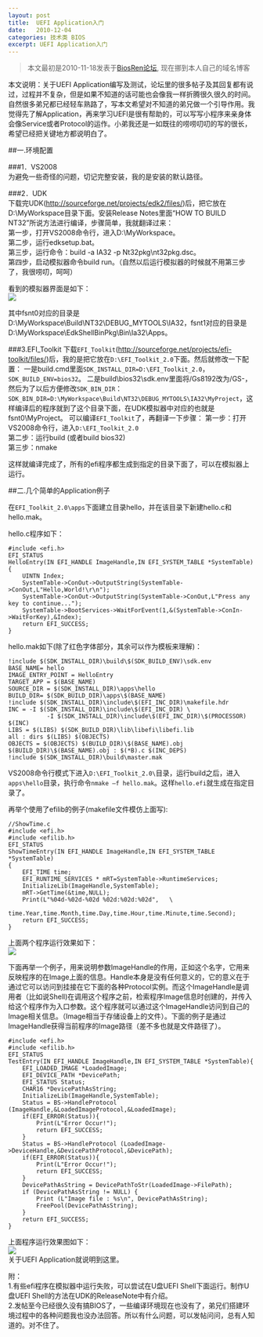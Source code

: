 ```yaml
---
layout: post
title:  UEFI Application入门
date:   2010-12-04
categories: 技术类 BIOS
excerpt: UEFI Application入门
---
```

>本文最初是2010-11-18发表于[BiosRen论坛](http://www.biosren.com/thread-3515-1-1.html), 现在挪到本人自己的域名博客  

本文说明：关于UEFI Application编写及测试，论坛里的很多帖子及其回复都有说过，过程并不复杂，但是如果不知道的话可能也会像我一样折腾很久很久的时间。自然很多弟兄都已经轻车熟路了，写本文希望对不知道的弟兄做一个引导作用。我觉得先了解Application，再来学习UEFI是很有帮助的，可以写写小程序来亲身体会像Service或者Protocol的运作。小弟我还是一如既往的唠唠叨叨的写的很长，希望已经把关键地方都说明白了。
   
##一.环境配置  

###1．VS2008  
为避免一些奇怪的问题，切记完整安装，我的是安装的默认路径。
   
###2．UDK    
下载完UDK(<http://sourceforge.net/projects/edk2/files/>)后，把它放在D:\MyWorkspace目录下面。安装Release Notes里面“HOW TO BUILD NT32”所说方法进行编译，步骤简单，我就翻译过来：  
第一步，打开VS2008命令行，进入D:\MyWorkspace。  
第二步，运行edksetup.bat。  
第三步，运行命令：build  -a IA32 -p Nt32pkg\nt32pkg.dsc。  
第四步，启动模拟器命令build run。（自然以后运行模拟器的时候就不用第三步了，我很唠叨，呵呵）  

看到的模拟器界面是如下：  
![](https://github.com/HarmonyHu/harmonyhu.github.io/raw/master/_posts/images/uefiapp1.JPG)  

其中fsnt0对应的目录是D:\MyWorkspace\Build\NT32\DEBUG_MYTOOLS\IA32，fsnt1对应的目录是D:\MyWorkspace\EdkShellBinPkg\Bin\Ia32\Apps。
      
###3.EFI_Toolkit
下载`EFI_Toolkit`(<http://sourceforge.net/projects/efi-toolkit/files/>)后，我的是把它放在`D:\EFI_Toolkit_2.0`下面。然后就修改一下配置：
一是build.cmd里面`SDK_INSTALL_DIR=D:\EFI_Toolkit_2.0`，`SDK_BUILD_ENV=bios32`。
二是build\bios32\sdk.env里面将/Gs8192改为/GS-，然后为了以后方便修改`SDK_BIN_DIR`：`SDK_BIN_DIR=D:\MyWorkspace\Build\NT32\DEBUG_MYTOOLS\IA32\MyProject`，这样编译后的程序就到了这个目录下面，在UDK模拟器中对应的也就是fsnt0\MyProject。
可以编译`EFI_Toolkit`了，再翻译一下步骤：
第一步：打开VS2008命令行，进入`D:\EFI_Toolkit_2.0`  
第二步：运行build (或者build bios32)  
第三步：nmake  

这样就编译完成了，所有的efi程序都生成到指定的目录下面了，可以在模拟器上运行。
   
##二.几个简单的Application例子

在`EFI_Toolkit_2.0\apps`下面建立目录hello，并在该目录下新建hello.c和hello.mak。  

hello.c程序如下：  

	#include <efi.h>      
	EFI_STATUS   
	HelloEntry(IN EFI_HANDLE ImageHandle,IN EFI_SYSTEM_TABLE *SystemTable){
	    UINTN Index;
	    SystemTable->ConOut->OutputString(SystemTable->ConOut,L"Hello,World!\r\n");
	    SystemTable->ConOut->OutputString(SystemTable->ConOut,L"Press any key to continue...");
	    SystemTable->BootServices->WaitForEvent(1,&(SystemTable->ConIn->WaitForKey),&Index);
	    return EFI_SUCCESS; 
	}      


hello.mak如下(除了红色字体部分，其余可以作为模板来理解)：  

	!include $(SDK_INSTALL_DIR)\build\$(SDK_BUILD_ENV)\sdk.env   
	BASE_NAME= hello  
	IMAGE_ENTRY_POINT = HelloEntry   
	TARGET_APP = $(BASE_NAME)   
	SOURCE_DIR = $(SDK_INSTALL_DIR)\apps\hello      
	BUILD_DIR= $(SDK_BUILD_DIR)\apps\$(BASE_NAME)    
	!include $(SDK_INSTALL_DIR)\include\$(EFI_INC_DIR)\makefile.hdr  
	INC = -I $(SDK_INSTALL_DIR)\include\$(EFI_INC_DIR) \   
	           -I $(SDK_INSTALL_DIR)\include\$(EFI_INC_DIR)\$(PROCESSOR) $(INC)  
	LIBS = $(LIBS) $(SDK_BUILD_DIR)\lib\libefi\libefi.lib    
	all : dirs $(LIBS) $(OBJECTS)     
	OBJECTS = $(OBJECTS) $(BUILD_DIR)\$(BASE_NAME).obj    
	$(BUILD_DIR)\$(BASE_NAME).obj : $(*B).c $(INC_DEPS)   
	!include $(SDK_INSTALL_DIR)\build\master.mak

VS2008命令行模式下进入`D:\EFI_Toolkit_2.0\`目录，运行build之后，进入`apps\hello`目录，执行命令`nmake –f hello.mak`。这样`hello.efi`就生成在指定目录了。  

再举个使用了efilib的例子(makefile文件模仿上面写):  

	//ShowTime.c   
	#include <efi.h>    
	#include <efilib.h>   
	EFI_STATUS     
	ShowTimeEntry(IN EFI_HANDLE ImageHandle,IN EFI_SYSTEM_TABLE *SystemTable)
	{
	    EFI_TIME time;   
	    EFI_RUNTIME_SERVICES * mRT=SystemTable->RuntimeServices;      
	    InitializeLib(ImageHandle,SystemTable);    
	    mRT->GetTime(&time,NULL);   
	    Print(L"%04d-%02d-%02d %02d:%02d:%02d",   \
	          time.Year,time.Month,time.Day,time.Hour,time.Minute,time.Second);          
	    return EFI_SUCCESS;      
	}
 

上面两个程序运行效果如下：  
![](https://github.com/HarmonyHu/harmonyhu.github.io/raw/master/_posts/images/uefiapp2.JPG)  
  
下面再举一个例子，用来说明参数ImageHandle的作用，正如这个名字，它用来反映程序的在Image上面的信息。Handle本身是没有任何意义的，它的意义在于通过它可以访问到挂接在它下面的各种Protocol实例。而这个ImageHandle是调用者（比如说Shell)在调用这个程序之前，检索程序Image信息时创建的，并传入给这个程序作为入口参数。这个程序就可以通过这个ImageHandle访问到自己的Image相关信息。（Image相当于存储设备上的文件）。下面的例子是通过ImageHandle获得当前程序的Image路径（差不多也就是文件路径了）。  

	#include <efi.h>      
	#include <efilib.h>     
	EFI_STATUS     
	TestEntry(IN EFI_HANDLE ImageHandle,IN EFI_SYSTEM_TABLE *SystemTable){  
	    EFI_LOADED_IMAGE *LoadedImage;  
	    EFI_DEVICE_PATH *DevicePath;  
	    EFI_STATUS Status;  
	    CHAR16 *DevicePathAsString;  
	    InitializeLib(ImageHandle,SystemTable);   
	    Status = BS->HandleProtocol (ImageHandle,&LoadedImageProtocol,&LoadedImage);  
	    if(EFI_ERROR(Status)){  
	        Print(L"Error Occur!");  
	        return EFI_SUCCESS;  
	    }  
	    Status = BS->HandleProtocol (LoadedImage->DeviceHandle,&DevicePathProtocol,&DevicePath);  
	    if(EFI_ERROR(Status)){  
	        Print(L"Error Occur!");  
	        return EFI_SUCCESS;  
	    }  
	    DevicePathAsString = DevicePathToStr(LoadedImage->FilePath);  
	    if (DevicePathAsString != NULL) {
	        Print (L"Image file : %s\n", DevicePathAsString);   
	        FreePool(DevicePathAsString);   
	    }   
	    return EFI_SUCCESS;   
	} 

上面程序运行效果图如下：  
![](https://github.com/HarmonyHu/harmonyhu.github.io/raw/master/_posts/images/uefiapp3.JPG)  
关于UEFI Application就说明到这里。

附：  
1.有些efi程序在模拟器中运行失败，可以尝试在U盘UEFI Shell下面运行。制作U盘UEFI Shell的方法在UDK的ReleaseNote中有介绍。  
2.发帖至今已经很久没有搞BIOS了，一些编译环境现在也没有了，弟兄们搭建环境过程中的各种问题我也没办法回答。所以有什么问题，可以发帖问问，总有人知道的。对不住了。

